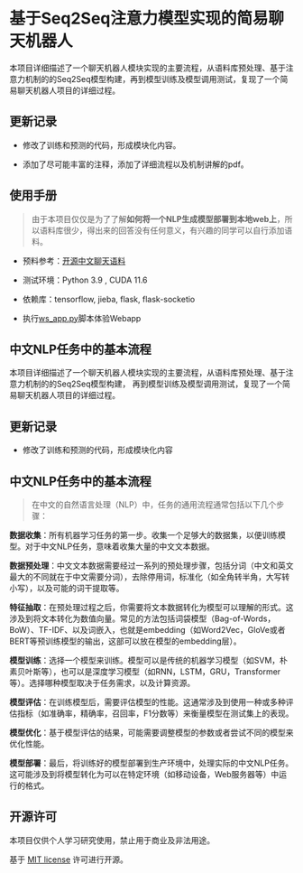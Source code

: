 # 基于Seq2Seq注意力模型实现的简易聊天机器人

本项目详细描述了一个聊天机器人模块实现的主要流程，从语料库预处理、基于注意力机制的的Seq2Seq模型构建，再到模型训练及模型调用测试，复现了一个简易聊天机器人项目的详细过程。



## 更新记录

- 修改了训练和预测的代码，形成模块化内容。

- 添加了尽可能丰富的注释，添加了详细流程以及机制讲解的pdf。



## 使用手册

> 由于本项目仅仅是为了了解**如何将一个NLP生成模型部署到本地web上**，所以语料库很少，得出来的回答没有任何意义，有兴趣的同学可以自行添加语料。

- 预料参考：[开源中文聊天语料](https://gitee.com/chenyang918/chinese_chatbot_corpus)

- 测试环境：Python 3.9 , CUDA 11.6

- 依赖库：tensorflow, jieba, flask, flask-socketio

- 执行[ws_app.py](ws_app.py)脚本体验Webapp



## 中文NLP任务中的基本流程


本项目详细描述了一个聊天机器人模块实现的主要流程，从语料库预处理、基于注意力机制的的Seq2Seq模型构建，
再到模型训练及模型调用测试，复现了一个简易聊天机器人项目的详细过程。


## 更新记录
- 修改了训练和预测的代码，形成模块化内容


## 中文NLP任务中的基本流程
>在中文的自然语言处理（NLP）中，任务的通用流程通常包括以下几个步骤：  

**数据收集**：所有机器学习任务的第一步。收集一个足够大的数据集，以便训练模型。对于中文NLP任务，意味着收集大量的中文文本数据。

**数据预处理**：中文文本数据需要经过一系列的预处理步骤，包括分词（中文和英文最大的不同就在于中文需要分词），去除停用词，标准化（如全角转半角，大写转小写），以及可能的词干提取等。

**特征抽取**：在预处理过程之后，你需要将文本数据转化为模型可以理解的形式。这涉及到将文本转化为数值向量。常见的方法包括词袋模型（Bag-of-Words，BoW）、TF-IDF、以及词嵌入，也就是embedding（如Word2Vec，GloVe或者BERT等预训练模型的输出，这部可以放在模型的embedding层）。

**模型训练**：选择一个模型来训练。模型可以是传统的机器学习模型（如SVM，朴素贝叶斯等），也可以是深度学习模型（如RNN，LSTM，GRU，Transformer等）。选择哪种模型取决于任务需求，以及计算资源。

**模型评估**：在训练模型后，需要评估模型的性能。这通常涉及到使用一种或多种评估指标（如准确率，精确率，召回率，F1分数等）来衡量模型在测试集上的表现。

**模型优化**：基于模型评估的结果，可能需要调整模型的参数或者尝试不同的模型来优化性能。

**模型部署**：最后，将训练好的模型部署到生产环境中，处理实际的中文NLP任务。这可能涉及到将模型转化为可以在特定环境（如移动设备，Web服务器等）中运行的格式。



## 开源许可

本项目仅供个人学习研究使用，禁止用于商业及非法用途。

基于 [MIT license](https://opensource.org/licenses/MIT) 许可进行开源。

